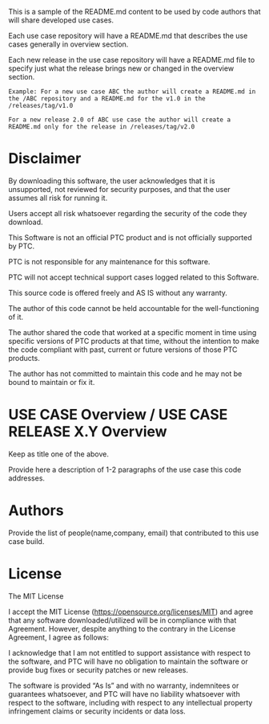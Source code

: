  
This is a sample of the README.md content to be used by code authors that will share developed use cases.

Each use case repository will have a README.md that describes the use cases generally in overview section.

Each new release in the use case repository will have a README.md file to specify just what the release brings new or changed in the overview section. 

    Example: For a new use case ABC the author will create a README.md in the /ABC repository and a README.md for the v1.0 in the /releases/tag/v1.0

    For a new release 2.0 of ABC use case the author will create a README.md only for the release in /releases/tag/v2.0

# Disclaimer
By downloading this software, the user acknowledges that it is unsupported, not reviewed for security purposes, and that the user assumes all risk for running it.

Users accept all risk whatsoever regarding the security of the code they download.

This Software is not an official PTC product and is not officially supported by PTC.

PTC is not responsible for any maintenance for this software.

PTC will not accept technical support cases logged related to this Software.

This source code is offered freely and AS IS without any warranty. 

The author of this code cannot be held accountable for the well-functioning of it.  

The author shared the code that worked at a specific moment in time using specific versions of PTC products at that time, without the intention to make the code compliant with past, current or future versions of those PTC products.  

The author has not committed to maintain this code and he may not be bound to maintain or fix it.

# USE CASE Overview / USE CASE RELEASE X.Y Overview
Keep as title one of the above. 

Provide here a description of 1-2 paragraphs of the use case this code addresses.    

# Authors
Provide the list of people(name,company, email) that contributed to this use case build.

# License
The MIT License

I accept the MIT License (https://opensource.org/licenses/MIT) and agree that any software downloaded/utilized will be in compliance with that Agreement. However, despite anything to the contrary in the License Agreement, I agree as follows:

I acknowledge that I am not entitled to support assistance with respect to the software, and PTC will have no obligation to maintain the software or provide bug fixes or security patches or new releases.

The software is provided “As Is” and with no warranty, indemnitees or guarantees whatsoever, and PTC will have no liability whatsoever with respect to the software, including with respect to any intellectual property infringement claims or security incidents or data loss.
